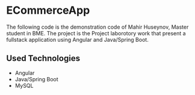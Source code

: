 # ECommerceApp

The following code is the demonstration code of Mahir Huseynov, Master student in BME. The project is the Project laborotory work that present a fullstack application using Angular and Java/Spring Boot.

<h2>Used Technologies</h2>
<ul>
<li>Angular</li>
<li>Java/Spring Boot</li>
<li>MySQL</li>
</ul>
